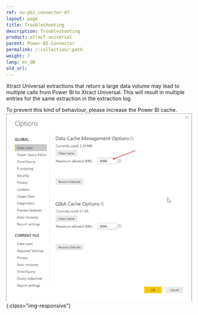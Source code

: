 ```yaml
---
ref: xu-pbi_connector-07
layout: page
title: Troubleshooting
description: Troubleshooting
product: xtract-universal
parent: Power-BI-Connector
permalink: /:collection/:path
weight: 7
lang: en_GB
old_url:
---
```

Xtract Universal extractions that return a large data volume may lead to multiple calls from Power BI to Xtract Universal. This will result in multiple entries for the same extraction in the extraction log.

To prevent this kind of behaviour, please increase the Power BI cache.
![Power BI cache](/img/content/XU_PBI_PBI_Cache.png){:class="img-responsive"}